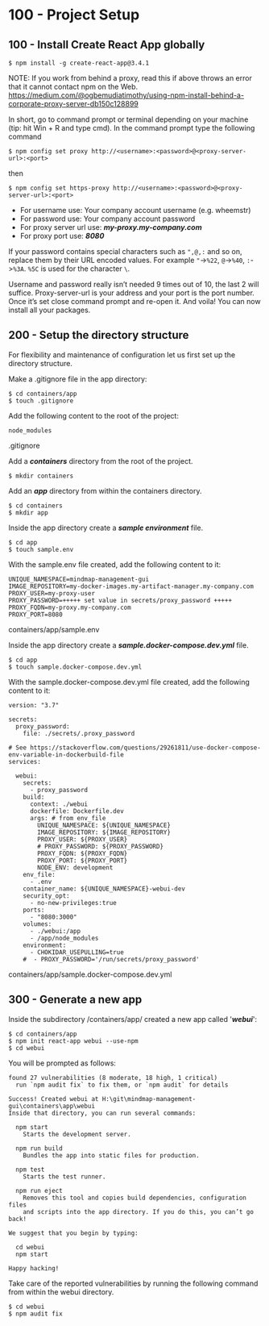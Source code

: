 # 100 - Project Setup

## 100 - Install Create React App globally

```
$ npm install -g create-react-app@3.4.1
```

NOTE: If you work from behind a proxy, read this if above throws an error that it cannot contact npm on the Web. https://medium.com/@ogbemudiatimothy/using-npm-install-behind-a-corporate-proxy-server-db150c128899

In short, go to command prompt or terminal depending on your machine (tip: hit Win + R and type cmd). In the command prompt type the following command 

```
$ npm config set proxy http://<username>:<password>@<proxy-server-url>:<port>
```

then 
 
 ```
 $ npm config set https-proxy http://<username>:<password>@<proxy-server-url>:<port>
 ``` 

- For username use: Your company account username (e.g. wheemstr)
- For password use: Your company account password
- For proxy server url use: ***my-proxy.my-company.com***
- For proxy port use: ***8080***

If your password contains special characters such as ```",@,:``` and so on, replace them by their URL encoded values. For example ```"```->```%22```, ```@```->```%40```, ```:```->```%3A```. ```%5C``` is used for the character ```\```.

Username and password really isn’t needed 9 times out of 10, the last 2 will suffice. Proxy-server-url is your address and your port is the port number. Once it’s set close command prompt and re-open it. And voila! You can now install all your packages.

## 200 - Setup the directory structure

For flexibility and maintenance of configuration let us first set up the directory structure.

Make a .gitignore file in the app directory: 

```
$ cd containers/app
$ touch .gitignore
```

Add the following content to the root of the project:

```
node_modules
```
.gitignore

Add a ***containers*** directory from the root of the project.

```
$ mkdir containers
```

Add an ***app*** directory from within the containers directory.

```
$ cd containers
$ mkdir app
```

Inside the app directory create a ***sample environment*** file.

```
$ cd app
$ touch sample.env
```

With the sample.env file created, add the following content to it:

```
UNIQUE_NAMESPACE=mindmap-management-gui
IMAGE_REPOSITORY=my-docker-images.my-artifact-manager.my-company.com
PROXY_USER=my-proxy-user
PROXY_PASSWORD=+++++ set value in secrets/proxy_password +++++
PROXY_FQDN=my-proxy.my-company.com
PROXY_PORT=8080
```
containers/app/sample.env

Inside the app directory create a ***sample.docker-compose.dev.yml*** file.

```
$ cd app
$ touch sample.docker-compose.dev.yml
```

With the sample.docker-compose.dev.yml file created, add the following content to it:

```
version: "3.7"

secrets:
  proxy_password:
    file: ./secrets/.proxy_password

# See https://stackoverflow.com/questions/29261811/use-docker-compose-env-variable-in-dockerbuild-file
services:

  webui:
    secrets:
      - proxy_password
    build:
      context: ./webui
      dockerfile: Dockerfile.dev
      args: # from env_file
        UNIQUE_NAMESPACE: ${UNIQUE_NAMESPACE}
        IMAGE_REPOSITORY: ${IMAGE_REPOSITORY}
        PROXY_USER: ${PROXY_USER}
        # PROXY_PASSWORD: ${PROXY_PASSWORD}
        PROXY_FQDN: ${PROXY_FQDN}
        PROXY_PORT: ${PROXY_PORT}
        NODE_ENV: development
    env_file:
      - .env
    container_name: ${UNIQUE_NAMESPACE}-webui-dev
    security_opt:
      - no-new-privileges:true
    ports:
      - "8080:3000"
    volumes:
      - ./webui:/app
      - /app/node_modules
    environment:
      - CHOKIDAR_USEPULLING=true
    #  - PROXY_PASSWORD='/run/secrets/proxy_password'
```
containers/app/sample.docker-compose.dev.yml

## 300 - Generate a new app

Inside the subdirectory /containers/app/ created a new app called '***webui***':

```
$ cd containers/app
$ npm init react-app webui --use-npm
$ cd webui
```

You will be prompted as follows:

```
found 27 vulnerabilities (8 moderate, 18 high, 1 critical)
  run `npm audit fix` to fix them, or `npm audit` for details

Success! Created webui at H:\git\mindmap-management-gui\containers\app\webui
Inside that directory, you can run several commands:

  npm start
    Starts the development server.

  npm run build
    Bundles the app into static files for production.

  npm test
    Starts the test runner.

  npm run eject
    Removes this tool and copies build dependencies, configuration files
    and scripts into the app directory. If you do this, you can’t go back!

We suggest that you begin by typing:

  cd webui
  npm start

Happy hacking!
```

Take care of the reported vulnerabilities by running the following command from within the webui directory.

```
$ cd webui
$ npm audit fix
```
